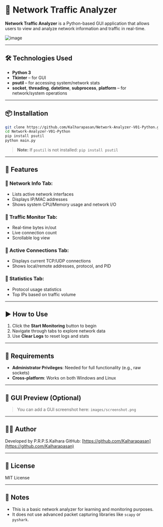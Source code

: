 
# 📡 Network Traffic Analyzer

**Network Traffic Analyzer** is a Python-based GUI application that allows users to view and analyze network information and traffic in real-time.

![image](https://github.com/user-attachments/assets/c6aafb6f-4aba-464c-a04d-581cb3853154)


---

## 🛠️ Technologies Used

- **Python 3**
- **Tkinter** – for GUI
- **psutil** – for accessing system/network stats
- **socket**, **threading**, **datetime**, **subprocess**, **platform** – for network/system operations

---

## 📦 Installation

```bash
git clone https://github.com/Kalharapasan/Network-Analyzer-V01-Python.git
cd Network-Analyzer-V01-Python
pip install psutil
python main.py
```

> **Note:** If `psutil` is not installed: `pip install psutil`

---

## 🧪 Features

### 🔹 Network Info Tab:
- Lists active network interfaces
- Displays IP/MAC addresses
- Shows system CPU/Memory usage and network I/O

### 🔹 Traffic Monitor Tab:
- Real-time bytes in/out
- Live connection count
- Scrollable log view

### 🔹 Active Connections Tab:
- Displays current TCP/UDP connections
- Shows local/remote addresses, protocol, and PID

### 🔹 Statistics Tab:
- Protocol usage statistics
- Top IPs based on traffic volume

---

## ▶️ How to Use

1. Click the **Start Monitoring** button to begin
2. Navigate through tabs to explore network data
3. Use **Clear Logs** to reset logs and stats

---

## 🔐 Requirements

- **Administrator Privileges**: Needed for full functionality (e.g., raw sockets)
- **Cross-platform**: Works on both Windows and Linux

---

## 📸 GUI Preview (Optional)

> You can add a GUI screenshot here: `images/screenshot.png`

---

## 👨‍💻 Author

Developed by P.R.P.S.Kalhara 
GitHub: [https://github.com/Kalharapasan](https://github.com/Kalharapasan)

---

## 📄 License

MIT License

---

## 📌 Notes

- This is a basic network analyzer for learning and monitoring purposes.
- It does not use advanced packet capturing libraries like `scapy` or `pyshark`.
